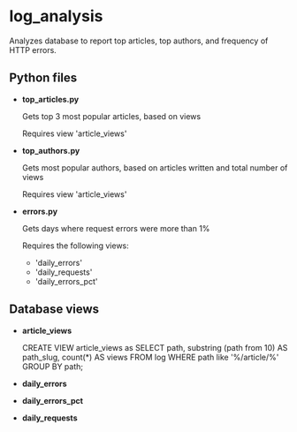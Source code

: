 # log_analysis
Analyzes database to report top articles, top authors, and frequency of HTTP errors.

## Python files

* __top_articles.py__

   Gets top 3 most popular articles, based on views

   Requires view 'article_views'

* __top_authors.py__

   Gets most popular authors, based on articles written and total number of views

   Requires view 'article_views'

* __errors.py__

   Gets days where request errors were more than 1%

   Requires the following views:
   * 'daily_errors'
   * 'daily_requests'
   * 'daily_errors_pct'

## Database views

* __article_views__
  
  CREATE VIEW article_views as
  SELECT path, substring (path from 10) AS path_slug, count(*) AS views
  FROM log
  WHERE path like '%/article/%'
  GROUP BY path;

* __daily_errors__

* __daily_errors_pct__

* __daily_requests__

